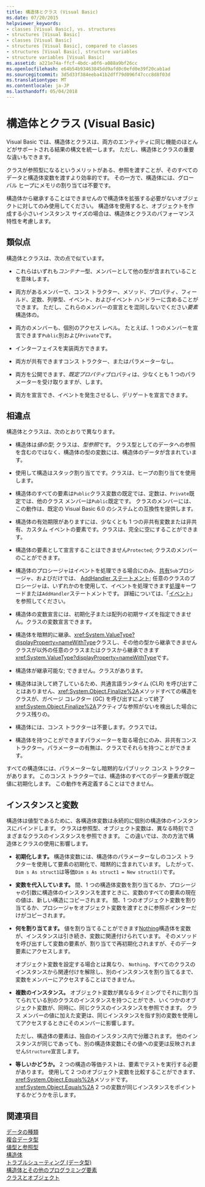 ```yaml
---
title: 構造体とクラス (Visual Basic)
ms.date: 07/20/2015
helpviewer_keywords:
- classes [Visual Basic], vs. structures
- structures [Visual Basic]
- classes [Visual Basic]
- structures [Visual Basic], compared to classes
- structures [Visual Basic], structure variables
- structure variables [Visual Basic]
ms.assetid: a221e74a-ffcf-4bdc-a0f6-a088a9bf26cc
ms.openlocfilehash: e64b54b93463845dd9afd0c0efd0e39f20cab1ad
ms.sourcegitcommit: 3d5d33f384eeba41b2dff79d096f47ccc8d8f03d
ms.translationtype: MT
ms.contentlocale: ja-JP
ms.lasthandoff: 05/04/2018
---
```

# <a name="structures-and-classes-visual-basic"></a>構造体とクラス (Visual Basic)
Visual Basic では、構造体とクラスは、両方のエンティティに同じ機能のほとんどがサポートされる結果の構文を統一します。 ただし、構造体とクラスの重要な違いもできます。  
  
 クラスが参照型になるというメリットがある、参照を渡すことが、そのすべてのデータと構造体変数を渡すより効率的です。 その一方で、構造体には、グローバル ヒープにメモリの割り当ては不要です。  
  
 構造体から継承することはできませんので構造体を拡張する必要がないオブジェクトに対してのみ使用してください。 構造体を使用すると、オブジェクトを作成する小さいインスタンス サイズの場合は、構造体とクラスのパフォーマンス特性を考慮します。  
  
## <a name="similarities"></a>類似点  
 構造体とクラスは、次の点で似ています。  
  
-   これらはいずれも*コンテナー*型、メンバーとして他の型が含まれていることを意味します。  
  
-   両方があるメンバーで、コンス トラクター、メソッド、プロパティ、フィールド、定数、列挙型、イベント、およびイベント ハンドラーに含めることができます。 ただし、これらのメンバーの宣言とを混同しないでください*要素*構造体の。  
  
-   両方のメンバーも、個別のアクセス レベル。 たとえば、1 つのメンバーを宣言できます`Public`別および`Private`です。  
  
-   インターフェイスを実装両方できます。  
  
-   両方が共有できますコンス トラクター、またはパラメーターなし。  
  
-   両方を公開できます、*既定プロパティ*プロパティは、少なくとも 1 つのパラメーターを受け取りますが、します。  
  
-   両方を宣言でき、イベントを発生させるし、デリゲートを宣言できます。  
  
## <a name="differences"></a>相違点  
 構造体とクラスは、次のとおりで異なります。  
  
-   構造体は*値の型*; クラスは、*型参照*です。 クラス型としてのデータへの参照を含むのではなく、構造体の型の変数には、構造体のデータが含まれています。  
  
-   使用して構造はスタック割り当てです。クラスは、ヒープの割り当てを使用します。  
  
-   構造体のすべての要素は`Public`クラス変数の既定では、定数は、`Private`既定では、他のクラス メンバーは`Public`既定です。 クラスのメンバーには、この動作は、既定の Visual Basic 6.0 のシステムとの互換性を提供します。  
  
-   構造体の有効期限がありますには、少なくとも 1 つの非共有変数または非共有、カスタム イベントの要素です。クラスは、完全に空にすることができます。  
  
-   構造体の要素として宣言することはできません`Protected`; クラスのメンバーのことができます。  
  
-   構造体のプロシージャはイベントを処理できる場合にのみ、[共有](../../../../visual-basic/language-reference/modifiers/shared.md)`Sub`プロシージャ、およびだけでは、 [AddHandler ステートメント](../../../../visual-basic/language-reference/statements/addhandler-statement.md); 任意のクラスのプロシージャは、いずれかのを使用して、イベントを処理できます[処理](../../../../visual-basic/language-reference/statements/handles-clause.md)キーワードまたは`AddHandler`ステートメントです。 詳細については、「[イベント](../../../../visual-basic/programming-guide/language-features/events/index.md)」を参照してください。  
  
-   構造体の変数宣言には、初期化子または配列の初期サイズを指定できません。クラスの変数宣言できます。  
  
-   構造体を暗黙的に継承、<xref:System.ValueType?displayProperty=nameWithType>クラスし、その他の型から継承できませんクラスが以外の任意のクラスまたはクラスから継承できます<xref:System.ValueType?displayProperty=nameWithType>です。  
  
-   構造体が継承可能な; できません。クラスがあります。  
  
-   構造体は決して終了しているため、共通言語ランタイム (CLR) を呼び出すことはありません、<xref:System.Object.Finalize%2A>メソッドすべての構造をクラスが、ガベージ コレクター (GC) を呼び出すによって終了<xref:System.Object.Finalize%2A>アクティブな参照がないを検出した場合にクラス残りの。  
  
-   構造体には、コンス トラクターは不要します。クラスでは。  
  
-   構造体を持つことができますパラメーターを取る場合にのみ、非共有コンス トラクター。パラメーターの有無は、クラスでそれらを持つことができます。  
  
 すべての構造体には、パラメーターなし暗黙的なパブリック コンス トラクターがあります。 このコンス トラクターでは、構造体のすべてのデータ要素が既定値に初期化します。 この動作を再定義することはできません。  
  
## <a name="instances-and-variables"></a>インスタンスと変数  
 構造体は値型であるために、各構造体変数は永続的に個別の構造体のインスタンスにバインドします。 クラスは参照型、オブジェクト変数は、異なる時刻でさまざまなクラスのインスタンスを参照できます。 この違いでは、次の方法で構造体とクラスの使用に影響します。  
  
-   **初期化します。** 構造体変数には、構造体のパラメーターなしのコンス トラクターを使用して要素の初期化で、暗黙的に含まれています。 したがって、`Dim s As struct1`は等価`Dim s As struct1 = New struct1()`です。  
  
-   **変数を代入しています。** 間、1 つの構造体変数を割り当てるか、プロシージャの引数に構造体のインスタンスを渡すときに、変数のすべての要素の現在の値は、新しい構造にコピーされます。 間、1 つのオブジェクト変数を割り当てるか、プロシージャをオブジェクト変数を渡すときに参照ポインターだけがコピーされます。  
  
-   **何を割り当てます。** 値を割り当てることができます[Nothing](../../../../visual-basic/language-reference/nothing.md)構造体を変数が、インスタンスは引き続き、変数に関連付けられています。 そのメソッドを呼び出すして変数の要素が、割り当てで再初期化されますが、そのデータ要素にアクセスします。  
  
     オブジェクト変数を設定する場合とは異なり、 `Nothing`、すべてのクラスのインスタンスから関連付けを解除し、別のインスタンスを割り当てるまで、変数をメンバーにアクセスすることはできません。  
  
-   **複数のインスタンス。** オブジェクト変数が異なるタイミングでそれに割り当てられている別のクラスのインスタンスを持つことができ、いくつかのオブジェクト変数が、同時に、同じクラスのインスタンスを参照できます。 クラス メンバーの値に加えた変更は、同じインスタンスを指す別の変数を使用してアクセスするときにそのメンバーに影響します。  
  
     ただし、構造体の要素は、独自のインスタンス内で分離されます。 他のインスタンスが同じであっても、別の構造体変数にその値への変更は反映されません`Structure`宣言します。  
  
-   **等しいかどうか。** 2 つの構造の等価テストは、要素でテストを実行する必要があります。 使用して 2 つのオブジェクト変数を比較することができます、<xref:System.Object.Equals%2A>メソッドです。 <xref:System.Object.Equals%2A> 2 つの変数が同じインスタンスをポイントするかどうかを示します。  
  
## <a name="see-also"></a>関連項目  
 [データの種類](../../../../visual-basic/programming-guide/language-features/data-types/index.md)  
 [複合データ型](../../../../visual-basic/programming-guide/language-features/data-types/composite-data-types.md)  
 [値型と参照型](../../../../visual-basic/programming-guide/language-features/data-types/value-types-and-reference-types.md)  
 [構造体](../../../../visual-basic/programming-guide/language-features/data-types/structures.md)  
 [トラブルシューティング (データ型)](../../../../visual-basic/programming-guide/language-features/data-types/troubleshooting-data-types.md)  
 [構造体とその他のプログラミング要素](../../../../visual-basic/programming-guide/language-features/data-types/structures-and-other-programming-elements.md)  
 [クラスとオブジェクト](../../../../visual-basic/programming-guide/language-features/objects-and-classes/index.md)
